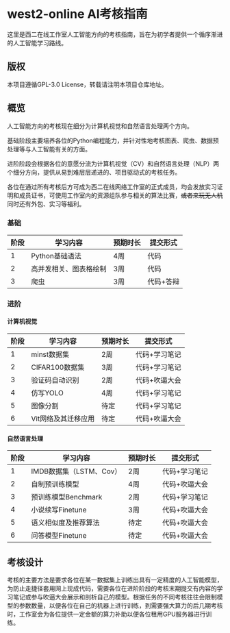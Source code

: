 # west2-online AI考核指南

这里是西二在线工作室人工智能方向的考核指南，旨在为初学者提供一个循序渐进的人工智能学习路线。

## 版权

本项目遵循GPL-3.0 License，转载请注明本项目仓库地址。

## 概览
人工智能方向的考核现在细分为计算机视觉和自然语言处理两个方向。

基础阶段主要培养各位的Python编程能力，并针对性地考核图表、爬虫、数据预处理等与人工智能有关的方面。

进阶阶段会根据各位的意愿分流为计算机视觉（CV）和自然语言处理（NLP）两个细分方向，提供从易到难层层递进的、项目驱动式的考核任务。

各位在通过所有考核后方可成为西二在线网络工作室的正式成员，均会发放实习证明和成员证书，可使用工作室内的资源组队参与相关的算法比赛，~~或者来玩无人机~~ 同时还有外包、实习等福利。
### 基础

| 阶段 | 学习内容               | 预期时长 | 提交形式  |
| ---- | ---------------------- | -------- | --------- |
| 1    | Python基础语法         | 4周      | 代码      |
| 2    | 高并发相关、图表格绘制 | 3周      | 代码      |
| 3    | 爬虫                   | 3周      | 代码+答辩 |

### 进阶
#### 计算机视觉
| 阶段 | 学习内容            | 预期时长 | 提交形式      |
| ---- | ------------------- | -------- | ------------- |
| 1    | minst数据集         | 2周      | 代码+学习笔记 |
| 2    | CIFAR100数据集      | 3周      | 代码+学习笔记 |
| 3    | 验证码自动识别      | 2周      | 代码+吹逼大会 |
| 4    | 仿写YOLO            | 4周      | 代码+学习笔记 |
| 5    | 图像分割            | 待定     | 代码+学习笔记 |
| 6    | Vit网络及其迁移应用 | 待定     | 代码+吹逼大会 |
#### 自然语言处理
| 阶段 | 学习内容                | 预期时长 | 提交形式      |
| ---- | ----------------------- | -------- | ------------- |
| 1    | IMDB数据集（LSTM、Cov） | 2周      | 代码+学习笔记 |
| 2    | 自制预训练模型          | 4周      | 代码+吹逼大会 |
| 3    | 预训练模型Benchmark     | 2周      | 代码+学习笔记 |
| 4    | 小说续写Finetune        | 3周      | 代码+吹逼大会 |
| 5    | 语义相似度及推荐算法    | 待定     | 代码+吹逼大会 |
| 6    | 问答模型Finetune        | 待定     | 代码+吹逼大会 |

## 考核设计
考核的主要方法是要求各位在某一数据集上训练出具有一定精度的人工智能模型，为防止走捷径套用网上现成代码，需要各位在进阶阶段的考核末期提交有内容的学习笔记或参与吹逼大会展示和剖析自己的模型。根据任务的不同考核往往会限制模型的参数数量，以便各位在自己的机器上进行训练，到需要强大算力的后几期考核时，工作室会为各位提供一定金额的算力补助以便各位租用GPU服务器进行训练。